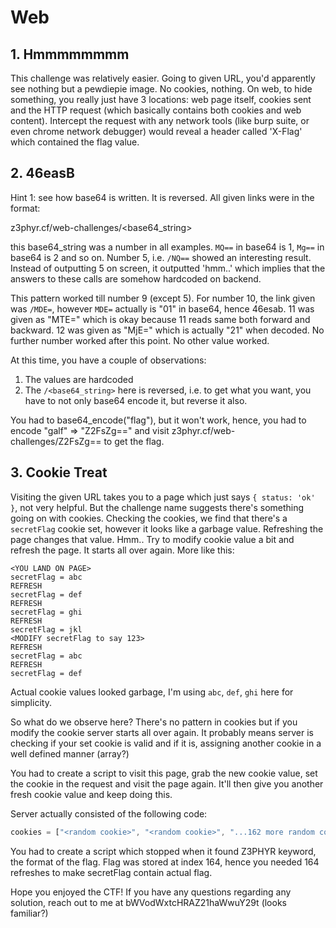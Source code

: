 # Web

## 1. Hmmmmmmmm

This challenge was relatively easier. Going to given URL, you'd apparently see nothing but a pewdiepie image. No cookies, nothing. On web, to hide something, you really just have 3 locations: web page itself, cookies sent and the HTTP request (which basically contains both cookies and web content). Intercept the request with any network tools (like burp suite, or even chrome network debugger) would reveal a header called 'X-Flag' which contained the flag value.

## 2. 46easB

Hint 1: see how base64 is written. It is reversed. All given links were in the format:

z3phyr.cf/web-challenges/<base64_string>

this base64_string was a number in all examples. `MQ==` in base64 is 1, `Mg==` in base64 is 2 and so on.
Number 5, i.e. `/NQ==` showed an interesting result. Instead of outputting 5 on screen, it outputted 'hmm..' which implies that the answers to these calls are somehow hardcoded on backend.

This pattern worked till number 9 (except 5). For number 10, the link given was `/MDE=`, however `MDE=` actually is "01" in base64, hence 46esab.
11 was given as "MTE=" which is okay because 11 reads same both forward and backward.
12 was given as "MjE=" which is actually "21" when decoded.
No further number worked after this point.
No other value worked.

At this time, you have a couple of observations:

1. The values are hardcoded
2. The `/<base64_string>` here is reversed, i.e. to get what you want, you have to not only base64 encode it, but reverse it also.

You had to base64_encode("flag"), but it won't work, hence, you had to encode "galf" => "Z2FsZg==" and visit z3phyr.cf/web-challenges/Z2FsZg== to get the flag.

## 3. Cookie Treat

Visiting the given URL takes you to a page which just says `{ status: 'ok' }`, not very helpful. But the challenge name suggests there's something going on with cookies. Checking the cookies, we find that there's a `secretFlag` cookie set, however it looks like a garbage value. Refreshing the page changes that value. Hmm..
Try to modify cookie value a bit and refresh the page. It starts all over again. More like this:

```
<YOU LAND ON PAGE>
secretFlag = abc
REFRESH
secretFlag = def
REFRESH
secretFlag = ghi
REFRESH
secretFlag = jkl
<MODIFY secretFlag to say 123>
REFRESH
secretFlag = abc
REFRESH
secretFlag = def
```

Actual cookie values looked garbage, I'm using `abc`, `def`, `ghi` here for simplicity.

So what do we observe here? There's no pattern in cookies but if you modify the cookie server starts all over again. It probably means server is checking if your set cookie is valid and if it is, assigning another cookie in a well defined manner (array?)

You had to create a script to visit this page, grab the new cookie value, set the cookie in the request and visit the page again. It'll then give you another fresh cookie value and keep doing this.

Server actually consisted of the following code:

```js
cookies = ["<random cookie>", "<random cookie>", "...162 more random cookies here", "Z3PHYR{<your flag value>}", "<random cookies>", "more random cookies hre..."]
```

You had to create a script which stopped when it found Z3PHYR keyword, the format of the flag. Flag was stored at index 164, hence you needed 164 refreshes to make secretFlag contain actual flag.

Hope you enjoyed the CTF! If you have any questions regarding any solution, reach out to me at bWVodWxtcHRAZ21haWwuY29t (looks familiar?)
